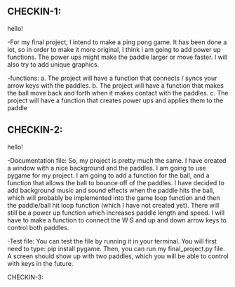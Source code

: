 ## CHECKIN-1:
hello!

-For my final project, I intend to make a ping pong game. It has been done a lot, so in order to make it more original, I think I am going to add power up functions. The power ups might make the paddle larger or move faster. I will also try to add unique graphics.

-functions: 
  a. The project will have a function that connects / syncs your arrow keys with the paddles. 
  b. The project will have a function that makes the ball move back and forth when it makes contact with the paddles. c. The project will have a function that creates power ups and applies them to the paddle

## CHECKIN-2:
hello!

-Documentation file: So, my project is pretty much the same. I have created a window with a nice background and the paddles. I am going to use pygame for my project. I am going to add a function for the ball, and a function that allows the ball to bounce off of the paddles. I have decided to add background music and sound effects when the paddle hits the ball, which will probably be implemented into the game loop function and then the paddle/ball hit loop function (which I have not created yet). There will still be a power up function which increases paddle length and speed. I will have to make a function to connect the W S and up and down arrow keys to control both paddles.

-Test file: You can test the file by running it in your terminal. You will first need to type: pip install pygame. Then, you can run my final_project.py file. A screen should show up with two paddles, which you will be able to control with keys in the future. 

CHECKIN-3:

